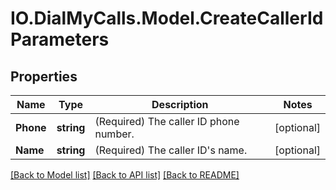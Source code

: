 # IO.DialMyCalls.Model.CreateCallerIdParameters
## Properties

Name | Type | Description | Notes
------------ | ------------- | ------------- | -------------
**Phone** | **string** | (Required)  The caller ID phone number. | [optional] 
**Name** | **string** | (Required)  The caller ID&#39;s name. | [optional] 

[[Back to Model list]](../README.md#documentation-for-models) [[Back to API list]](../README.md#documentation-for-api-endpoints) [[Back to README]](../README.md)

